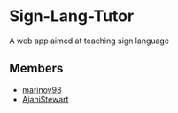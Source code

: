 # Sign-Lang-Tutor
A web app aimed at teaching sign language 

## Members
- [marinov98](https://github.com/marinov98)
- [AjaniStewart](https://github.com/AjaniStewart)

